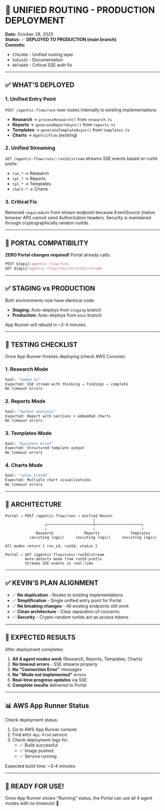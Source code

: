 # 🚀 UNIFIED ROUTING - PRODUCTION DEPLOYMENT

**Date:** October 28, 2025  
**Status:** ✅ **DEPLOYED TO PRODUCTION (main branch)**  
**Commits:**
- `5762d66` - Unified routing layer
- `5a5a1d1` - Documentation
- `887a688` - Critical SSE auth fix

---

## ✅ **WHAT'S DEPLOYED**

### **1. Unified Entry Point**
`POST /agentic-flow/runs` now routes internally to existing implementations:
- **Research** → `processResearch()` from `research.ts`
- **Reports** → `generateReportAsync()` from `reports.ts`
- **Templates** → `generateTemplateAsync()` from `templates.ts`
- **Charts** → `AgenticFlow` (existing)

### **2. Unified Streaming**
`GET /agentic-flow/runs/:runId/stream` streams SSE events based on runId prefix:
- `run_*` → Research
- `rpt_*` → Reports
- `tpl_*` → Templates
- `chart-*` → Charts

### **3. Critical Fix**
Removed `requireAuth` from stream endpoint because EventSource (native browser API) cannot send Authorization headers. Security is maintained through cryptographically random runIds.

---

## 🎯 **PORTAL COMPATIBILITY**

**ZERO Portal changes required!** Portal already calls:
```javascript
POST ${api}/agentic-flow/runs
GET ${api}/agentic-flow/runs/${runId}/stream
```

---

## ✅ **STAGING vs PRODUCTION**

Both environments now have identical code:
- **Staging:** Auto-deploys from `staging` branch
- **Production:** Auto-deploys from `main` branch

App Runner will rebuild in ~3-4 minutes.

---

## 🧪 **TESTING CHECKLIST**

Once App Runner finishes deploying (check AWS Console):

### **1. Research Mode**
```bash
Goal: "nomad ai"
Expected: SSE stream with thinking → findings → complete
No timeout errors
```

### **2. Reports Mode**
```bash
Goal: "market analysis"
Expected: Report with sections + embedded charts
No timeout errors
```

### **3. Templates Mode**
```bash
Goal: "business brief"
Expected: Structured template output
No timeout errors
```

### **4. Charts Mode**
```bash
Goal: "sales trends"
Expected: Multiple chart visualizations
No timeout errors
```

---

## 🔧 **ARCHITECTURE**

```
Portal → POST /agentic-flow/runs → Unified Router
                                        |
                  ┌─────────────────────┼─────────────────────┐
                  ↓                     ↓                     ↓
              Research              Reports              Templates
           (existing logic)     (existing logic)     (existing logic)
                  
All modes return { run_id, runId, status }

Portal → GET /agentic-flow/runs/:runId/stream
         Auto-detects mode from runId prefix
         Streams SSE events in real-time
```

---

## ✅ **KEVIN'S PLAN ALIGNMENT**

- ✅ **No duplication** - Routes to existing implementations
- ✅ **Simplification** - Single unified entry point for Portal
- ✅ **No breaking changes** - All existing endpoints still work
- ✅ **Clean architecture** - Clear separation of concerns
- ✅ **Security** - Crypto-random runIds act as access tokens

---

## 🎉 **EXPECTED RESULTS**

After deployment completes:
1. **All 4 agent modes work** (Research, Reports, Templates, Charts)
2. **No timeout errors** - SSE streams properly
3. **No "Connection Error"** messages
4. **No "Mode not implemented"** errors
5. **Real-time progress updates** via SSE
6. **Complete results** delivered to Portal

---

## 📊 **AWS App Runner Status**

Check deployment status:
1. Go to AWS App Runner console
2. Find `APEX-Api-Prod` service
3. Check deployment logs for:
   - ✅ Build successful
   - ✅ Image pushed
   - ✅ Service running

Expected build time: ~3-4 minutes

---

## 🚀 **READY FOR USE!**

Once App Runner shows "Running" status, the Portal can use all 4 agent modes with no timeouts! 🎊


